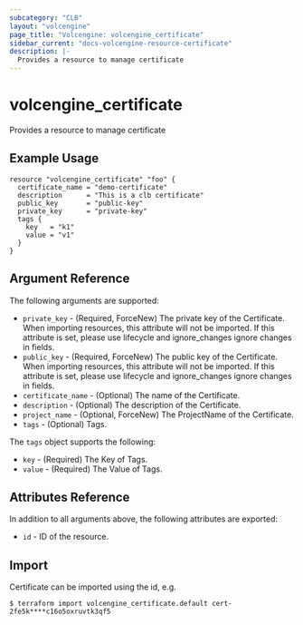 ```yaml
---
subcategory: "CLB"
layout: "volcengine"
page_title: "Volcengine: volcengine_certificate"
sidebar_current: "docs-volcengine-resource-certificate"
description: |-
  Provides a resource to manage certificate
---
```

# volcengine_certificate
Provides a resource to manage certificate
## Example Usage
```hcl
resource "volcengine_certificate" "foo" {
  certificate_name = "demo-certificate"
  description      = "This is a clb certificate"
  public_key       = "public-key"
  private_key      = "private-key"
  tags {
    key   = "k1"
    value = "v1"
  }
}
```
## Argument Reference
The following arguments are supported:
* `private_key` - (Required, ForceNew) The private key of the Certificate. When importing resources, this attribute will not be imported. If this attribute is set, please use lifecycle and ignore_changes ignore changes in fields.
* `public_key` - (Required, ForceNew) The public key of the Certificate. When importing resources, this attribute will not be imported. If this attribute is set, please use lifecycle and ignore_changes ignore changes in fields.
* `certificate_name` - (Optional) The name of the Certificate.
* `description` - (Optional) The description of the Certificate.
* `project_name` - (Optional, ForceNew) The ProjectName of the Certificate.
* `tags` - (Optional) Tags.

The `tags` object supports the following:

* `key` - (Required) The Key of Tags.
* `value` - (Required) The Value of Tags.

## Attributes Reference
In addition to all arguments above, the following attributes are exported:
* `id` - ID of the resource.



## Import
Certificate can be imported using the id, e.g.
```
$ terraform import volcengine_certificate.default cert-2fe5k****c16o5oxruvtk3qf5
```


